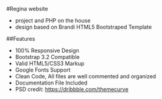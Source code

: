 #Regina website 
* project and PHP on the house
* design based on Brandi HTML5 Bootstraped Template
 
##Features
* 100% Responsive Design
* Bootstrap 3.2 Compatible
* Valid HTML5/CSS3 Markup
* Google Fonts Support
* Clean Code, All files are well commented and organized
* Documentation File Included
* PSD credit: https://dribbble.com/themecurve

